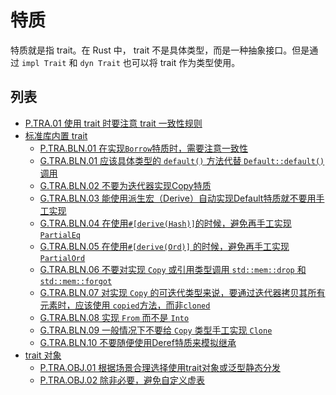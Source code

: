 # 特质

特质就是指 trait。在 Rust 中， trait 不是具体类型，而是一种抽象接口。但是通过 `impl Trait` 和 `dyn Trait` 也可以将 trait 作为类型使用。

## 列表

- [P.TRA.01 使用 trait 时要注意 trait 一致性规则](./traits/P.TRA.01.md)
- [标准库内置 trait](./traits/std-builtin.md)
    - [P.TRA.BLN.01 在实现`Borrow`特质时，需要注意一致性](./traits/std-builtin/P.TRA.BLN.01.md)
    - [G.TRA.BLN.01 应该具体类型的 `default()` 方法代替 `Default::default()` 调用](./traits/std-builtin/G.TRA.BLN.01.md)
    - [G.TRA.BLN.02 不要为迭代器实现Copy特质](./traits/std-builtin/G.TRA.BLN.02.md)
    - [G.TRA.BLN.03 能使用派生宏（Derive）自动实现Default特质就不要用手工实现](./traits/std-builtin/G.TRA.BLN.03.md)
    - [G.TRA.BLN.04 在使用`#[derive(Hash)]`的时候，避免再手工实现`PartialEq`](./traits/std-builtin/G.TRA.BLN.04.md)
    - [G.TRA.BLN.05 在使用`#[derive(Ord)]` 的时候，避免再手工实现 `PartialOrd`](./traits/std-builtin/G.TRA.BLN.05.md)
    - [G.TRA.BLN.06 不要对实现 `Copy` 或引用类型调用 `std::mem::drop` 和 `std::mem::forgot`](./traits/std-builtin/G.TRA.BLN.06.md)
    - [G.TRA.BLN.07 对实现 `Copy` 的可迭代类型来说，要通过迭代器拷贝其所有元素时，应该使用 `copied`方法，而非`cloned`](./traits/std-builtin/G.TRA.BLN.07.md)
    - [G.TRA.BLN.08 实现 `From` 而不是 `Into`](./traits/std-builtin/G.TRA.BLN.08.md)
    - [G.TRA.BLN.09 一般情况下不要给 `Copy` 类型手工实现 `Clone`](./traits/std-builtin/G.TRA.BLN.09.md)
    - [G.TRA.BLN.10 不要随便使用Deref特质来模拟继承](./traits/std-builtin/G.TRA.BLN.10.md)
- [trait 对象](./traits/trait-object.md)
    - [P.TRA.OBJ.01 根据场景合理选择使用trait对象或泛型静态分发](./traits/trait-object/P.TRA.OBJ.01.md)
    - [P.TRA.OBJ.02 除非必要，避免自定义虚表](./traits/trait-object/P.TRA.OBJ.02.md)